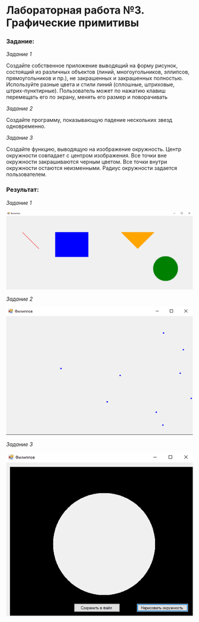 # Лабораторная работа №3. Графические примитивы

### Задание:

_Задание 1_

Создайте собственное приложение выводящий на форму рисунок, состоящий из различных объектов (линий, многоугольников, эллипсов, прямоугольников и пр.), не закрашенных и закрашенных полностью. Используйте разные цвета и стили линий (сплошные, штриховые, штрих-пунктирные). Пользователь может по нажатию клавиш перемещать его по экрану, менять его размер и поворачивать

_Задание 2_

Cоздайте программу, показывающую падение нескольких звезд одновременно.

_Задание 3_

Создайте функцию, выводящую на изображение окружность. Центр окружности совпадает с центром изображения. Все точки вне окружности закрашиваются черным цветом. Все точки внутри окружности остаются неизменными. Радиус окружности задается пользователем.

### Результат:

_Задание 1_

![](result1.png)

_Задание 2_

![](result2.png)

_Задание 3_

![](result3.png)